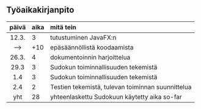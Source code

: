 ## Työaikakirjanpito

| päivä | aika | mitä tein  |
| :----:|:-----| :-----|
| 12.3. |  3   | tutustuminen JavaFX:n |
| -->   | +10  | epäsäännöllistä koodaamista |
| 26.3. |  4   | dokumentoinnin harjoittelua |
| 29.3  |  3   | Sudokun toiminnallisuuden tekemistä |
| 1.4   |  3   | Sudokun toiminnallisuuden tekemistä |
| 2.4   |  2   | Testien tekemistä, tulevan toiminnan suunnittelua |
| yht   | 28 | yhteenlaskettu Sudokuun käytetty aika so-far |
